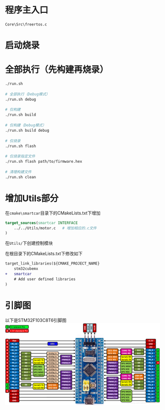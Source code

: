 # 程序主入口
`Core\Src\freertos.c`

# 启动烧录
# 全部执行（先构建再烧录）
```bash
./run.sh

# 全部执行（Debug模式）
./run.sh debug

# 仅构建
./run.sh build

# 仅构建（Debug模式）
./run.sh build debug

# 仅烧录
./run.sh flash

# 仅烧录指定文件
./run.sh flash path/to/firmware.hex

# 清理构建文件
./run.sh clean
```

# 增加Utils部分

在`cmake\smartcar`目录下的CMakeLists.txt下增加
```cmake
target_sources(smartcar INTERFACE
    ../../Utils/motor.c   # 增加相应的.c文件
)
```
在`Utils/`下创建控制模块

在根目录下的CMakeLists.txt下修改如下
```diff
target_link_libraries(${CMAKE_PROJECT_NAME}
    stm32cubemx
+   smartcar
    # Add user defined libraries
)
```

# 引脚图
以下是STM32F103C8T6引脚图
![](./C8T6引脚图.png)
